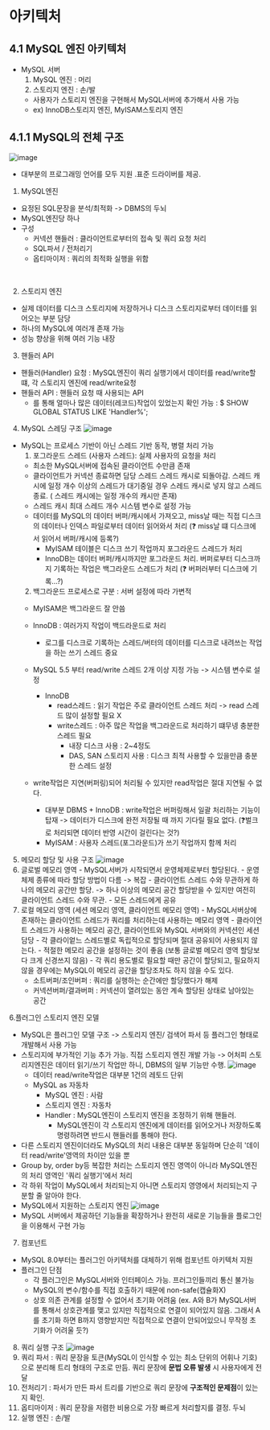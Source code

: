 # 아키텍처
## 4.1 MySQL 엔진 아키텍처
- MySQL 서버 
  1. MySQL 엔진 : 머리
  2. 스토리지 엔진 : 손/발 
    - 사용자가 스토리지 엔진을 구현해서 MySQL서버에 추가해서 사용 가능 
    - ex) InnoDB스토리지 엔진, MyISAM스토리지 엔진

## 4.1.1 MySQL의 전체 구조
![image](https://user-images.githubusercontent.com/52403454/229286200-c5f5623b-9396-4008-bee1-e5f4c6229448.png)
- 대부분의 프로그래밍 언어를 모두 지원 .표준 드라이버를 제공. 
1. MySQL엔진 
- 요정된 SQL문장을 분석/최적화 -> DBMS의 두뇌 
- MySQL엔진당 하나 
- 구성
  - 커넥션 핸들러 : 클라이언트로부터의 접속 및 쿼리 요청 처리
  - SQL파서 / 전처리기
  - 옵티마이저 : 쿼리의 최적화 실행을 위함
<br>

2. 스토리지 엔진 
- 실제 데이터를 디스크 스토리지에 저장하거나 디스크 스토리지로부터 데이터를 읽어오는 부분 담당
- 하나의 MySQL에 여러개 존재 가능 
- 성능 향상을 위해 여러 기능 내장 

3. 핸들러 API
- 핸들러(Handler) 요청 : MySQL엔진이 쿼리 실행기에서 데이터를 read/write할 떄, 각 스토리지 엔진에 read/write요청 
- 핸들러 API : 핸들러 요청 때 사용되는 API
  - 를 통해 얼마나 많은 데이터(레코드)작업이 있었는지 확인 가능 : $ SHOW GLOBAL STATUS LIKE 'Handler%';

4. MySQL 스레딩 구조 
![image](https://user-images.githubusercontent.com/52403454/229286582-94bfe872-697c-4e93-8f92-af17f00e3493.png)
- MySQL는 프로세스 기반이 아닌 스레드 기반 동작, 병렬 처리 가능 
  1. 포그라운드 스레드 (사용자 스레드): 실제 사용자의 요청을 처리
    - 최소한 MySQL서버에 접속된 클라이언트 수만큼 존재 
    - 클라이언트가 커넥션 종료하면 담당 스레드 스레드 캐시로 되돌아감. 스레드 캐시에 일정 개수 이상의 스레드가 대기중일 경우 스레드 캐시로 넣지 않고 스레드 종료. ( 스레드 캐시에는 일정 개수의 캐시만 존재)
    - 스레드 캐시 최대 스레드 개수 시스템 변수로 설정 가능 
    - 데이터를 MySQL의 데이터 버퍼/캐시에서 가져오고, miss날 때는 직접 디스크의 데이터나 인덱스 파일로부터 데이터 읽어와서 처리 (❓ miss날 떄 디스크에서 읽어서 버퍼/캐시에 등록?)
      - MyISAM 테이블은 디스크 쓰기 작업까지 포그라운드 스레드가 처리
      - InnoDB는 데이터 버퍼/캐시까지만 포그라운드 처리. 버퍼로부터 디스크까지 기록하는 작업은 백그라운드 스레드가 처리 (❓ 버퍼러부터 디스크에 기록...?) 
  2. 백그라운드 프로세스로 구분 : 서버 설정에 따라 가변적 
    - MyISAM은 백그라운드 잘 안씀
    - InnoDB : 여러가지 작업이 백드라운드로 처리 
      - 로그를 디스크로 기록하는 스레드/버터의 데이터를 디스크로 내려쓰는 작업을 하는 쓰기 스레드 중요
    - MySQL 5.5 부터 read/write 스레드 2개 이상 지정 가능 -> 시스템 변수로 설정 
      - InnoDB 
        - read스레드 : 읽기 작업은 주로 클라이언트 스레드 처리 -> read 스레드 많이 설정할 필요 X
        - write스레드 : 아주 많은 작업을 백그라운드로 처리하기 떄무넹 충분한 스레드 필요 
          - 내장 디스크 사용 : 2~4정도
          - DAS, SAN 스토리지 사용 : 디스크 최적 사용할 수 있을만큼 충분한 스레드 설정  

    - write작업은 지연(버퍼링)되어 처리될 수 있지만 read작업은 절대 지연될 수 없다. 
      - 대부분 DBMS + InnoDB : write작업은 버퍼링해서 일괄 처리하는 기능이 탑재  -> 데이터가 디스크에 완전 저장될 때 까지 기다릴 필요 없다. (❓벌크로 처리되면 데이터 반영 시간이 걸린다는 것?) 
      - MyISAM : 사용자 스레드(포그라운드)가 쓰기 작업까지 함께 처리 


5. 메모리 할당 및 사용 구조 
![image](https://user-images.githubusercontent.com/52403454/229341823-de4011ab-dbda-4e7c-b254-c8a273bd8e0a.png)
  1. 글로벌 메모리 영역
    - MySQL서버가 시작되면서 운영체제로부터 할당된다. 
    - 운영체제 종류에 따라 할당 방법이 다름 -> 복잡
    - 클라이언트 스레드 수와 무관하게 하나의 메모리 공간만 할당. -> 하나 이상의 메모리 공간 할당받을 수 있지만 여전히 클라이언트 스레드 수와 무관.
    - 모든 스레드에게 공유
  2. 로컬 메모리 영역 (세션 메모리 영역, 클라이언트 메모리 영역)
    - MySQL서버상에 존재하는 클라이언트 스레드가 쿼리를 처리하는데 사용하는 메모리 영역 
    - 클라이언트 스레드가 사용하는 메모리 공간, 클라이언트와 MySQL 서버와의 커넥션인 세션 담당
    - 각 클라이엍느 스레드별로 독립적으로 할당되며 절대 공유되어 사용되지 않는다. 
    - 적절한 메모리 공간을 설정하는 것이 좋음 (보통 글로벌 메모리 영역 할당보다 크게 신경쓰지 않음) 
    - 각 쿼리 용도별로 필요할 때만 공간이 할당되고, 필요하지 않을 경우에는 MySQL이 메모리 공간을 할당조차도 하지 않을 수도 있다.
      - 소트버퍼/조인버퍼 : 쿼리를 실행하는 순간에만 할당했다가 해제 
      - 커넥션버퍼/결과버퍼 : 커넥션이 열려있는 동안 계속 할당된 상태로 남아있는 공간 


6.플러그인 스토리지 엔진 모델
- MySQL은 플러그인 모델 구조 -> 스토리지 엔진/ 검색어 파서 등 플러그인 형태로 개발해서 사용 가능 
- 스토리지에 부가적인 기능 추가 가능. 직접 스토리지 엔진 개발 가능 -> 어처피 스토리지엔진은 데이터 읽기/쓰기 작업만 하니, DBMS의 일부 기능만 수행.
![image](https://user-images.githubusercontent.com/52403454/229344183-f60da210-9bd9-4eb1-a50a-a48da94f1db9.png)
  - 데이터 read/write작업은 대부분 1건의 레토드 단위 
  - MySQL as 자동차
    - MySQL 엔진 : 사람
    - 스토리지 엔진 : 자동차 
    - Handler : MySQL엔진이 스토리지 엔진을 조정하기 위해 핸들러. 
      - MySQL엔진이 각 스토리지 엔진에게 데이터를 읽어오거나 저장하도록 명령하려면 반드시 핸들러를 통해야 한다. 
- 다른 스토리지 엔진이더라도 MySQL의 처리 내용은 대부분 동일하며 단순히 '데이터 read/write'영역의 차이만 있을 뿐
- Group by, order by등 복잡한 처리는 스토리지 엔진 영역이 아니라 MySQL엔진의 처리 영역인 '쿼리 실행기'에서 처리 
- 각 하위 작업이 MySQL에서 처리되는지 아니면 스토리지 영영에서 처리되는지 구분할 줄 알아야 한다. 
- MySQL에서 지원하는 스토리지 엔진 
![image](https://user-images.githubusercontent.com/52403454/229344698-19d4b407-f205-4ddd-a404-75fd1f881109.png)
- MySQL 서버에서 제공하던 기능들을 확장하거나 완전히 새로운 기능들을 플로그인을 이용해서 구현 가능 


7. 컴포넌트 
- MySQL 8.0부터는 플러그인 아키텍처를 대체하기 위해 컴포넌트 아키텍처 지원 
- 플러그인 단점
  - 각 플러그인은 MySQL서버와 인터페이스 가능. 프러그인들끼리 통신 불가능
  - MySQL의 변수/함수를 직접 호출하기 때문에 non-safe(캡슐화X)
  - 상호 의존 관계를 설정할 수 없어서 초기화 어려움 (ex. A와 B가 MySQL서버를 통해서 상호관계를 맺고 있지만 직접적으로 연결이 되어있지 않음. 그래서 A를 초기화 하면 B까지 영향받지만 직접적으로 연결이 안되어있으니 무작정 초기화가 어려울 듯?) 



8. 쿼리 실행 구조 
![image](https://user-images.githubusercontent.com/52403454/229540871-da2f251f-429f-42d9-ab1a-edd68a4fce0e.png)
1. 쿼리 파서 : 쿼리 문장을 토큰(MySQL이 인식할 수 있는 최소 단위의 어휘나 기호)으로 분리해 트리 형태의 구조로 만듬. 쿼리 문장에 **문법 오류 발생** 시 사용자에게 전달
2. 전처리기 : 파서가 만든 파서 트리를 기반으로 쿼리 문장에 **구조적인 문제점**이 있는지 확인. 
3. 옵티마이저 : 쿼리 문장을 저렴한 비용으로 가장 빠르게 처리할지를 결정. 두뇌
4. 실행 엔진 : 손/발

